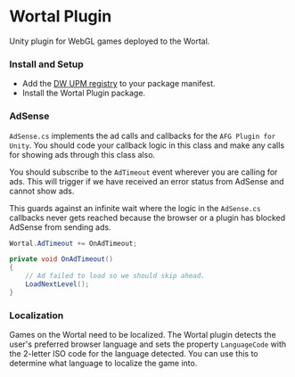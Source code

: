 # Wortal Plugin

Unity plugin for WebGL games deployed to the Wortal.

### Install and Setup

- Add the [DW UPM registry](https://github.com/Digital-Will-Inc/dw-upm-server) to your package manifest.
- Install the Wortal Plugin package.

### AdSense

`AdSense.cs` implements the ad calls and callbacks for the `AFG Plugin for Unity`. You should code your callback
logic in this class and make any calls for showing ads through this class also.

You should subscribe to the `AdTimeout` event wherever you are calling for ads. This will trigger if we have
received an error status from AdSense and cannot show ads.

This guards against an infinite wait where the logic
in the `AdSense.cs` callbacks never gets reached because the browser or a plugin has blocked AdSense from sending ads.

```c#
Wortal.AdTimeout += OnAdTimeout;

private void OnAdTimeout()
{
    // Ad failed to load so we should skip ahead.
    LoadNextLevel();
}
```

### Localization

Games on the Wortal need to be localized. The Wortal plugin detects the user's preferred browser language and
sets the property `LanguageCode` with the 2-letter ISO code for the language detected. You can use this to
determine what language to localize the game into.
